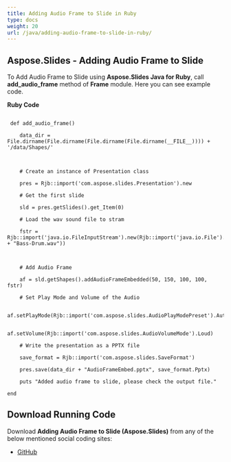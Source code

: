 ```yaml
---
title: Adding Audio Frame to Slide in Ruby
type: docs
weight: 20
url: /java/adding-audio-frame-to-slide-in-ruby/
---
```


## **Aspose.Slides - Adding Audio Frame to Slide**
To Add Audio Frame to Slide using **Aspose.Slides Java for Ruby**, call **add_audio_frame** method of **Frame** module. Here you can see example code.

**Ruby Code**

```

 def add_audio_frame()

    data_dir = File.dirname(File.dirname(File.dirname(File.dirname(__FILE__)))) + '/data/Shapes/'



    # Create an instance of Presentation class

    pres = Rjb::import('com.aspose.slides.Presentation').new

    # Get the first slide

    sld = pres.getSlides().get_Item(0)

    # Load the wav sound file to stram

    fstr = Rjb::import('java.io.FileInputStream').new(Rjb::import('java.io.File').new(data_dir + "Bass-Drum.wav"))



    # Add Audio Frame

    af = sld.getShapes().addAudioFrameEmbedded(50, 150, 100, 100, fstr)

    # Set Play Mode and Volume of the Audio

    af.setPlayMode(Rjb::import('com.aspose.slides.AudioPlayModePreset').Auto)

    af.setVolume(Rjb::import('com.aspose.slides.AudioVolumeMode').Loud)

    # Write the presentation as a PPTX file

    save_format = Rjb::import('com.aspose.slides.SaveFormat')

    pres.save(data_dir + "AudioFrameEmbed.pptx", save_format.Pptx)

    puts "Added audio frame to slide, please check the output file."

end   

```
## **Download Running Code**
Download **Adding Audio Frame to Slide (Aspose.Slides)** from any of the below mentioned social coding sites:

- [GitHub](https://github.com/aspose-slides/Aspose.Slides-for-Java/blob/master/Plugins/Aspose_Slides_Java_for_Ruby/lib/asposeslidesjava/Shapes/frame.rb)
